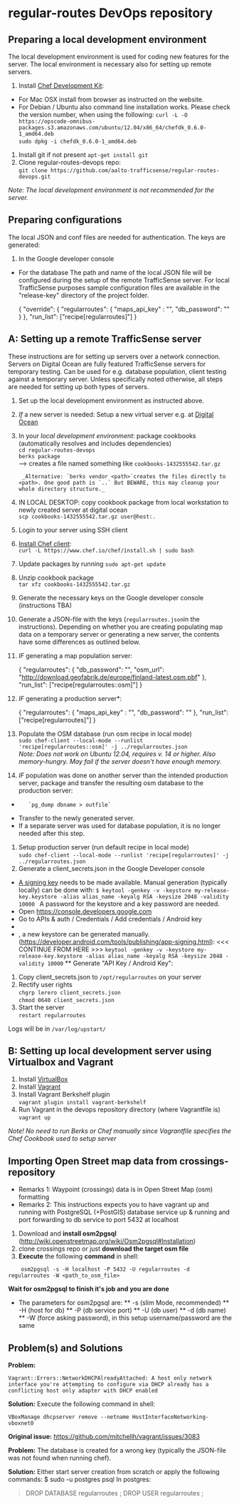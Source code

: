 regular-routes DevOps repository
================================

Preparing a local development environment
------------------------------------------

The local development environment is used for coding new features for the server. The local environment is necessary also for setting up remote servers.

1. Install [Chef Development Kit](https://downloads.getchef.com/chef-dk/):
* For Mac OSX install from browser as instructed on the website.
* For Debian / Ubuntu also command line installation works. Please check the version number, when using the following:
`curl -L -O https://opscode-omnibus-packages.s3.amazonaws.com/ubuntu/12.04/x86_64/chefdk_0.6.0-1_amd64.deb`  
        `sudo dpkg -i chefdk_0.6.0-1_amd64.deb`  
1. Install git if not present
        `apt-get install git`
1. Clone regular-routes-devops repo:  
        `git clone https://github.com/aalto-trafficsense/regular-routes-devops.git`

_Note: The local development environment is not recommended for the server._
  
Preparing configurations
------------------------

The local JSON and conf files are needed for authentication. The keys are generated:
1. In the Google developer console
* For the database
The path and name of the local JSON file will be configured during the setup of the remote TrafficSense server.
For local TrafficSense purposes sample configuration files are available in the "release-key" directory of the project folder.

    {
      "override": {
        "regularroutes": {
          "maps_api_key" : "<create in Google console>",
          "db_password": "<create for the database>"
        }
      },
      "run_list": ["recipe[regularroutes]"]
    }


A: Setting up a remote TrafficSense server
------------------------------------------

These instructions are for setting up servers over a network connection. Servers on Digital Ocean are fully featured TrafficSense servers for temporary testing. Can be used for e.g. database population, client testing against a temporary server. Unless specifically noted otherwise, all steps are needed for setting up both types of servers.

1. Set up the local development environment as instructed above.
1. *If* a new server is needed: Setup a new virtual server e.g. at [Digital Ocean](https://www.digitalocean.com)
1. In your *local development environment*: package cookbooks (automatically resolves and includes dependencies)  
        `cd regular-routes-devops`  
        `berks package`  
        --> creates a file named something like `cookbooks-1432555542.tar.gz`

        _Alternative: `berks vendor <path>`creates the files directly to <path>. One good path is `..` But BEWARE, this may cleanup your whole directory structure._
1. IN LOCAL DESKTOP: copy cookbook package from local workstation to newly created server at digital ocean  
        `scp cookbooks-1432555542.tar.gz user@host:.`
1. Login to your server using SSH client
1. [Install Chef client](https://www.chef.io/download-chef-client/):  
        `curl -L https://www.chef.io/chef/install.sh | sudo bash`  
1. Update packages by running `sudo apt-get update`
1. Unzip cookbook package  
        `tar xfz cookbooks-1432555542.tar.gz`  
1. Generate the necessary keys on the Google developer console (instructions TBA)
1. Generate a JSON-file with the keys (`regularroutes.json`in the instructions). Depending on whether you are creating populating map data on a temporary server or generating a new server, the contents have some differences as outlined below.
1. *IF* generating a map population server:

    {
      "regularroutes": {
        "db_password": "<generate for the database>",
        "osm_url": "http://download.geofabrik.de/europe/finland-latest.osm.pbf"
      },
      "run_list": ["recipe[regularroutes::osm]"]
    }

1. *IF* generating a production server*:

    {
        "regularroutes": {
          "maps_api_key" : "<create in Google console>",
          "db_password": "<create for the database>"
        },
      "run_list": ["recipe[regularroutes]"]
    }

1. Populate the OSM database (run osm recipe in local mode)  
        `sudo chef-client --local-mode --runlist 'recipe[regularroutes::osm]' -j ../regularroutes.json`  
        _Note: Does not work on Ubuntu 12.04, requires v. 14 or higher. Also memory-hungry. May fail if the server doesn't have enough memory._
1. *IF* population was done on another server than the intended production server, package and transfer the resulting osm database to the production server:
*        `pg_dump dbname > outfile`
* Transfer to the newly generated server.
* If a separate server was used for database population, it is no longer needed after this step.
1. Setup production server (run default recipe in local mode)  
        `sudo chef-client --local-mode --runlist 'recipe[regularroutes]' -j ../regularroutes.json`
1. Generate a client_secrets.json in the Google Developer console
* [A signing key](https://developer.android.com/tools/publishing/app-signing.html) needs to be made available. Manual generation (typically locally) can be done with: `$ keytool -genkey -v -keystore my-release-key.keystore -alias alias_name -keyalg RSA -keysize 2048 -validity 10000 ` A password for the keystore and a key password are needed.
* Open https://console.developers.google.com
* Go to APIs & auth / Credentials / Add credentials / Android key
* 
* , a new keystore can be generated manually.  (https://developer.android.com/tools/publishing/app-signing.html): <<< CONTINUE FROM HERE >>>
        `keytool -genkey -v -keystore my-release-key.keystore -alias alias_name -keyalg RSA -keysize 2048 -validity 10000`
** Generate "API Key / Android Key": 
1. Copy client_secrets.json to `/opt/regularroutes` on your server
1. Rectify user rights  
    `chgrp lerero client_secrets.json`  
    `chmod 0640 client_secrets.json`  
1. Start the server  
    `restart regularroutes`  

Logs will be in `/var/log/upstart/`

B: Setting up local development server using Virtualbox and Vagrant
------------------------------------------

1. Install [VirtualBox](https://www.virtualbox.org/wiki/Downloads)
1. Install [Vagrant](https://www.vagrantup.com/downloads.html)
1. Install Vagrant Berkshelf plugin  
        `vagrant plugin install vagrant-berkshelf`  
1. Run Vagrant in the devops repository directory (where Vagrantfile is)  
        `vagrant up`  

*Note! No need to run Berks or Chef manually since Vagrantfile specifies the Chef Cookbook used to setup server*


Importing Open Street map data from crossings-repository
--------------------------------------------------------


* Remarks 1: Waypoint (crossings) data is in Open Street Map (osm) formatting
* Remarks 2: This instructions expects you to have vagrant up and running with PostgreSQL (+PostGIS) database service up & running and port forwarding to db service to port 5432 at localhost 

1. Download and **install osm2pgsql** (http://wiki.openstreetmap.org/wiki/Osm2pgsql#Installation)
2. clone crossings repo or just **download the target osm file**
3. **Execute** the following **command** in shell:
```
    osm2pgsql -s -H localhost -P 5432 -U regularroutes -d regularroutes -W <path_to_osm_file>
```
**Wait for osm2pgsql to finish it's job and you are done** 

* The parameters for osm2pgsql are:
** -s (slim Mode, recommended)
** -H (host for db)
** -P (db service port)
** -U (db user)
** -d (db name)
** -W (force asking password), in this setup username/password are the same


Problem(s) and Solutions
---------------------------
**Problem:** 
```
Vagrant::Errors::NetworkDHCPAlreadyAttached: A host only network interface you're attempting to configure via DHCP already has a conflicting host only adapter with DHCP enabled
```

**Solution:** 
Execute the following command in shell:
```
VBoxManage dhcpserver remove --netname HostInterfaceNetworking-vboxnet0
```

**Original issue:** https://github.com/mitchellh/vagrant/issues/3083

**Problem:**
The database is created for a wrong key (typically the JSON-file was not found when running chef).

**Solution:**
Either start server creation from scratch or apply the following commands:
$ sudo -u postgres psql
In postgres:
> DROP DATABASE regularroutes ;
> DROP USER regularroutes ;
